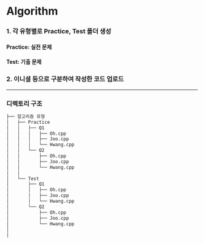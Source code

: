 # Algorithm

### 1. 각 유형별로 Practice, Test 폴더 생성
#### Practice: 실전 문제
#### Test: 기출 문제  
### 2. 이니셜 등으로 구분하여 작성한 코드 업로드
----

### 디렉토리 구조
```bash
├── 알고리즘 유형
│   ├── Practice     
│   │   ├── Q1
│   │   │   ├── Oh.cpp
│   │   │   ├── Joo.cpp
│   │   │   └── Hwang.cpp
│   │   └── Q2
│   │       ├── Oh.cpp
│   │       ├── Joo.cpp
│   │       └── Hwang.cpp
│   │
│   └── Test
│       ├── Q1
│       │   ├── Oh.cpp
│       │   ├── Joo.cpp
│       │   └── Hwang.cpp
│       └── Q2
│           ├── Oh.cpp
│           ├── Joo.cpp
│           └── Hwang.cpp
│
│
``` 
